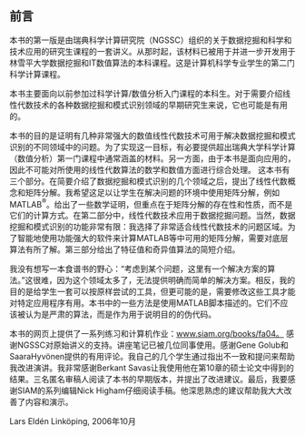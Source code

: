 ## 前言

本书的第一版是由瑞典科学计算研究院（NGSSC）组织的关于数据挖掘和科学和技术应用的研究生课程的一套讲义。从那时起，该材料已被用于并进一步开发用于林雪平大学数据挖掘和IT数值算法的本科课程。这是计算机科学专业学生的第二门科学计算课程。

本书主要面向以前参加过科学计算/数值分析入门课程的本科生。对于需要介绍线性代数技术的各种数据挖掘和模式识别领域的早期研究生来说，它也可能是有用的。

本书的目的是证明有几种非常强大的数值线性代数技术可用于解决数据挖掘和模式识别的不同领域中的问题。为了实现这一目标，有必要提供超出瑞典大学科学计算（数值分析）第一门课程中通常涵盖的材料。另一方面，由于本书是面向应用的，因此不可能对所使用的线性代数算法的数学和数值方面进行综合处理。
这本书有三个部分。在简要介绍了数据挖掘和模式识别的几个领域之后，提出了线性代数概念和矩阵分解。我希望这足以让学生在解决问题的环境中使用矩阵分解，例如MATLAB$^\circledR$。给出了一些数学证明，但重点在于矩阵分解的存在性和性质，而不是它们的计算方式。在第二部分中，线性代数技术应用于数据挖掘问题。当然，数据挖掘和模式识别的功能非常有限：我选择了非常适合线性代数技术的问题区域。为了智能地使用功能强大的软件来计算MATLAB等中可用的矩阵分解，需要对底层算法有所了解。第三部分给出了特征值和奇异值算法的简短介绍。

我没有想写一本食谱书的野心：“考虑到某个问题，这里有一个解决方案的算法。”这很难，因为这个领域太多了，无法提供明确而简单的解决方案。相反，我的目的是给学生一套可以按原样尝试的工具，但更可能的是，需要修改这些工具才能对特定应用程序有用。本书中的一些方法是使用MATLAB脚本描述的。它们不应该被认为是严肃的算法，而是作为用于说明目的的伪代码。

本书的网页上提供了一系列练习和计算机作业：www.siam.org/books/fa04。
感谢NGSSC对原始讲义的支持。讲座笔记已被几位同事使用。感谢Gene Golub和SaaraHyvönen提供的有用评论。我自己的几个学生通过指出不一致和提问来帮助我改进演讲。我非常感谢Berkant Savas让我使用他在第10章的硕士论文中得到的结果。三名匿名审稿人阅读了本书的早期版本，并提出了改进建议。最后，我要感谢SIAM的系列编辑Nick Higham仔细阅读手稿。他深思熟虑的建议帮助我大大改善了内容和演示。

Lars Eldén
Linköping, 2006年10月